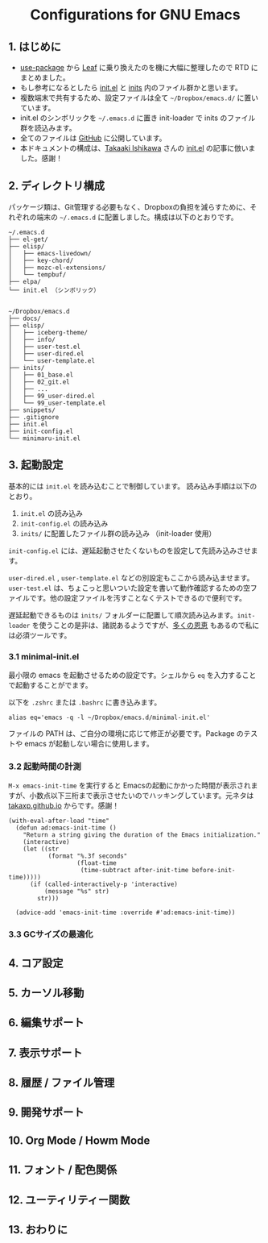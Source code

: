 <h1 style="text-align:center;">Configurations for GNU Emacs</h1>

## 1. はじめに
* [use-package](https://github.com/jwiegley/use-package) から [Leaf](https://github.com/conao3/leaf.el) に乗り換えたのを機に大幅に整理したので RTD にまとめました。
* もし参考になるとしたら [init.el](https://github.com/minorugh/emacs.d/blob/master/init.el) と [inits](https://github.com/minorugh/emacs.d/tree/master/inits) 内のファイル群かと思います。
* 複数端末で共有するため、設定ファイルは全て `~/Dropbox/emacs.d/` に置いています。
* init.el のシンボリックを `~/.emacs.d` に置き init-loader で inits のファイル群を読込みます。
* 全てのファイルは [GitHub](https://github.com/minorugh/emacs.d) に公開しています。 
* 本ドキュメントの構成は、[Takaaki Ishikawa](https://twitter.com/takaxp) さんの [init.el](https://takaxp.github.io/) の記事に倣いました。感謝！ 

## 2. ディレクトリ構成

パッケージ類は、Git管理する必要もなく、Dropboxの負担を減らすために、それぞれの端末の `~/.emacs.d` に配置しました。構成は以下のとおりです。
```
~/.emacs.d
├── el-get/
├── elisp/
│   ├── emacs-livedown/
│   ├── key-chord/
│   ├── mozc-el-extensions/
│   └── tempbuf/
├── elpa/
└── init.el （シンボリック）


~/Dropbox/emacs.d
├── docs/
├── elisp/
│   ├── iceberg-theme/
│   ├── info/
│   ├── user-test.el
│   ├── user-dired.el
│   └── user-template.el
├── inits/
│   ├── 01_base.el
│   ├── 02_git.el
│   ├── ...
│   ├── 99_user-dired.el
│   └── 99_user-template.el
├── snippets/
├── .gitignore
├── init.el
├── init-config.el
└── minimaru-init.el

```

## 3. 起動設定
基本的には `init.el` を読み込むことで制御しています。 読み込み手順は以下のとおり。

1. `init.el` の読み込み 
2. `init-config.el` の読み込み
3. `inits/` に配置したファイル群の読み込み （init-loader 使用）

`init-config.el` には、遅延起動させたくないものを設定して先読み込みさせます。

`user-dired.el` , `user-template.el` などの別設定もここから読み込ませます。`user-test.el` は、ちょこっと思いついた設定を書いて動作確認するための空ファイルです。他の設定ファイルを汚すことなくテストできるので便利です。

遅延起動できるものは `inits/` フォルダーに配置して順次読み込みます。`init-loader` を使うことの是非は、諸説あるようですが、[多くの恩恵](http://emacs.rubikitch.com/init-loader/) もあるので私には必須ツールです。

### 3.1 minimal-init.el

最小限の emacs を起動させるための設定です。シェルから `eq` を入力することで起動することがでます。

以下を `.zshrc` または `.bashrc` に書き込みます。

``` shell
alias eq='emacs -q -l ~/Dropbox/emacs.d/minimal-init.el'
```

ファイルの PATH は、ご自分の環境に応じて修正が必要です。Package のテストや emacs が起動しない場合に使用します。

### 3.2 起動時間の計測
`M-x emacs-init-time` を実行すると Emacsの起動にかかった時間が表示されますが、小数点以下三桁まで表示させたいのでハッキングしています。元ネタは [takaxp.github.io](https://takaxp.github.io/init.html#orga09727ae) からです。感謝！

``` emacs-lisp
(with-eval-after-load "time"
  (defun ad:emacs-init-time ()
    "Return a string giving the duration of the Emacs initialization."
    (interactive)
    (let ((str
           (format "%.3f seconds"
                   (float-time
                    (time-subtract after-init-time before-init-time)))))
      (if (called-interactively-p 'interactive)
          (message "%s" str)
        str)))

  (advice-add 'emacs-init-time :override #'ad:emacs-init-time))
```

### 3.3 GCサイズの最適化



## 4. コア設定

## 5. カーソル移動

## 6. 編集サポート

## 7. 表示サポート

## 8. 履歴 / ファイル管理

## 9. 開発サポート

## 10. Org Mode / Howm Mode

## 11. フォント / 配色関係

## 12. ユーティリティー関数

## 13. おわりに


